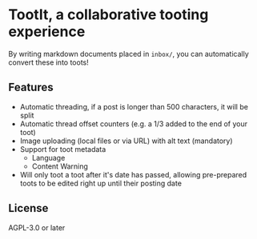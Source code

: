 # TootIt, a collaborative tooting experience

By writing markdown documents placed in `inbox/`, you can automatically convert these into toots!

## Features

- Automatic threading, if a post is longer than 500 characters, it will be split
- Automatic thread offset counters (e.g. a 1/3 added to the end of your toot)
- Image uploading (local files or via URL) with alt text (mandatory)
- Support for toot metadata
    - Language
    - Content Warning
- Will only toot a toot after it's date has passed, allowing pre-prepared toots to be edited right up until their posting date

## License

AGPL-3.0 or later

